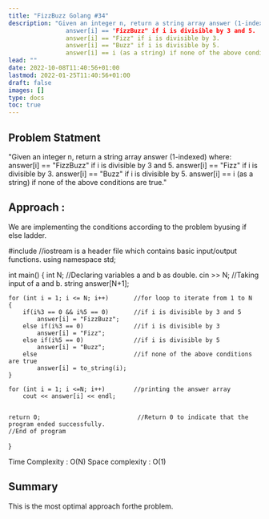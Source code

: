 ```yaml
---
title: "FizzBuzz Golang #34"
description: "Given an integer n, return a string array answer (1-indexed) where:
                answer[i] == "FizzBuzz" if i is divisible by 3 and 5.
                answer[i] == "Fizz" if i is divisible by 3.
                answer[i] == "Buzz" if i is divisible by 5.
                answer[i] == i (as a string) if none of the above conditions are true."
lead: ""
date: 2022-10-08T11:40:56+01:00
lastmod: 2022-01-25T11:40:56+01:00
draft: false
images: []
type: docs
toc: true
---
```


## Problem Statment 
"Given an integer n, return a string array answer (1-indexed) where:
                answer[i] == "FizzBuzz" if i is divisible by 3 and 5.
                answer[i] == "Fizz" if i is divisible by 3.
                answer[i] == "Buzz" if i is divisible by 5.
                answer[i] == i (as a string) if none of the above conditions are true."


## Approach  :

We are implementing the conditions according to the problem byusing if else ladder.


#include <iostream>                    //iostream is a header file which contains basic input/output functions.
using namespace std;

int main() {
    int N;                             //Declaring variables a and b as double.
    cin >> N;                          //Taking input of a and b.
    string answer[N+1];

    for (int i = 1; i <= N; i++)       //for loop to iterate from 1 to N
    {
        if(i%3 == 0 && i%5 == 0)       //if i is divisible by 3 and 5
            answer[i] = "FizzBuzz";  
        else if(i%3 == 0)              //if i is divisible by 3
            answer[i] = "Fizz";
        else if(i%5 == 0)              //if i is divisible by 5
            answer[i] = "Buzz";
        else                           //if none of the above conditions are true
            answer[i] = to_string(i);
    }

    for (int i = 1; i <=N; i++)        //printing the answer array
        cout << answer[i] << endl;
    
    
    return 0;                           //Return 0 to indicate that the program ended successfully.
    //End of program
}

Time Complexity : O(N)
Space complexity : O(1)


## Summary

This is the most optimal approach forthe problem.